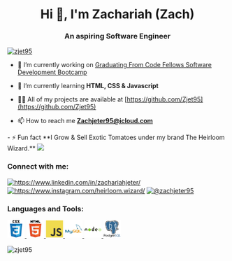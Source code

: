 <h1 align="center">Hi 👋, I'm Zachariah (Zach)</h1>
<h3 align="center">An aspiring Software Engineer</h3>

<p align="left"> <a href="https://github.com/ryo-ma/github-profile-trophy"><img src="https://github-profile-trophy.vercel.app/?username=zjet95" alt="zjet95" /></a> </p>

- 🔭 I’m currently working on [Graduating From Code Fellows Software Development Bootcamp](https://www.codefellows.org/learn-to-code/)

- 🌱 I’m currently learning **HTML, CSS & Javascript**

- 👨‍💻 All of my projects are available at [https://github.com/Zjet95](https://github.com/Zjet95)

- 📫 How to reach me **Zachjeter95@icloud.com**

<div>- ⚡ Fun fact **I Grow & Sell Exotic Tomatoes under my brand The Heirloom Wizard.** <img src=https://www.simpleimageresizer.com/_uploads/photos/49edb6c6/web_use2_1_5.png /></div>

<h3 align="left">Connect with me:</h3>
<p align="left">
<a href="https://linkedin.com/in/https://www.linkedin.com/in/zachariahjeter/" target="blank"><img align="center" src="https://raw.githubusercontent.com/rahuldkjain/github-profile-readme-generator/master/src/images/icons/Social/linked-in-alt.svg" alt="https://www.linkedin.com/in/zachariahjeter/" height="30" width="40" /></a>
<a href="https://instagram.com/https://www.instagram.com/heirloom.wizard/" target="blank"><img align="center" src="https://raw.githubusercontent.com/rahuldkjain/github-profile-readme-generator/master/src/images/icons/Social/instagram.svg" alt="https://www.instagram.com/heirloom.wizard/" height="30" width="40" /></a>
<a href="https://medium.com/@zachjeter95" target="blank"><img align="center" src="https://raw.githubusercontent.com/rahuldkjain/github-profile-readme-generator/master/src/images/icons/Social/medium.svg" alt="@zachjeter95" height="30" width="40" /></a>
</p>

<h3 align="left">Languages and Tools:</h3>
<p align="left"> <a href="https://www.w3schools.com/css/" target="_blank" rel="noreferrer"> <img src="https://raw.githubusercontent.com/devicons/devicon/master/icons/css3/css3-original-wordmark.svg" alt="css3" width="40" height="40"/> </a> <a href="https://www.w3.org/html/" target="_blank" rel="noreferrer"> <img src="https://raw.githubusercontent.com/devicons/devicon/master/icons/html5/html5-original-wordmark.svg" alt="html5" width="40" height="40"/> </a> <a href="https://developer.mozilla.org/en-US/docs/Web/JavaScript" target="_blank" rel="noreferrer"> <img src="https://raw.githubusercontent.com/devicons/devicon/master/icons/javascript/javascript-original.svg" alt="javascript" width="40" height="40"/> </a> <a href="https://www.mysql.com/" target="_blank" rel="noreferrer"> <img src="https://raw.githubusercontent.com/devicons/devicon/master/icons/mysql/mysql-original-wordmark.svg" alt="mysql" width="40" height="40"/> </a> <a href="https://nodejs.org" target="_blank" rel="noreferrer"> <img src="https://raw.githubusercontent.com/devicons/devicon/master/icons/nodejs/nodejs-original-wordmark.svg" alt="nodejs" width="40" height="40"/> </a> <a href="https://www.postgresql.org" target="_blank" rel="noreferrer"> <img src="https://raw.githubusercontent.com/devicons/devicon/master/icons/postgresql/postgresql-original-wordmark.svg" alt="postgresql" width="40" height="40"/> </a> </p>

<p><img align="center" src="https://github-readme-stats.vercel.app/api/top-langs?username=zjet95&show_icons=true&locale=en&layout=compact" alt="zjet95" /></p>
